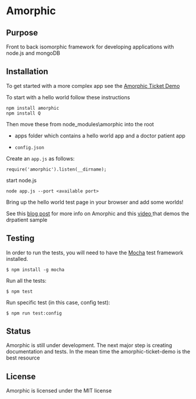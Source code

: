 # Amorphic

## Purpose

Front to back isomorphic framework for developing applications with node.js and mongoDB

## Installation

To get started with a more complex app see the [Amorphic Ticket Demo](https://github.com/selsamman/amorphic-ticket-demo/)

To start with a hello world follow these instructions

    npm install amorphic
    npm install Q

Then move these from node_modules\amorphic into the root

* apps folder which contains a hello world app and a doctor patient app

* `config.json`

Create an `app.js` as follows:

    require('amorphic').listen(__dirname);

start node.js

    node app.js --port <available port>

Bring up the hello world test page in your browser and add some worlds!

See this [blog post](http://elsamman.com/?p=117) for more info on Amorphic and this
[video ](http://www.screencast.com/t/Z5Y2jMTmJ) that demos the drpatient sample

## Testing

In order to run the tests, you will need to have the [Mocha](https://mochajs.org/) test framework installed.

    $ npm install -g mocha

Run all the tests:

    $ npm test

Run specific test (in this case, config test):

    $ npm run test:config

## Status

Amorphic is still under development.  The next major step is creating documentation and tests.  In the mean
time the amorphic-ticket-demo is the best resource

## License

Amorphic is licensed under the MIT license



